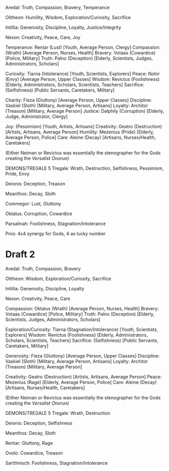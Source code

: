 Aredal: Truth, Compassion, Bravery, Temperance

Olitheon: Humility, Wisdom, Exploration/Curiosity, Sacrifice

Intillia: Generosity, Discipline, Loyalty, Justice/Integrity

Nexon: Creativity, Peace, Care, Joy

Temperance: Rentar (Lust) [Youth, Average Person, Clergy]
Compassion: (Wrath) [Average Person, Nurses, Health] 
Bravery: Votaas (Cowardice)  [Police, Military]
Truth: Palno (Deception)  [Elderly, Scientists, Judges, Administrators, Scholars]

Curiosity: Tiarna (Intolerance)  [Youth, Scientists, Explorers]
Peace: Nolor (Envy) [Average Person, Upper Classes]
Wisdom: Revictus (Foolishness)  [Elderly, Administrators, Scholars, Scientists, Teachers]
Sacrifice: (Selfishness) [Public Servants, Caretakers, Military]

Charity: Fieza (Gluttony) [Average Person, Upper Classes] 
Discipline: Vaskiel (Sloth)  [Military, Average Person, Artisans]
Loyalty: Architor (Treason) [Military, Average Person]
Justice: Dalphily (Corruption) [Elderly, Judge, Administrator, Clergy]

Joy: (Pessimism) [Youth, Artists, Artisans]
Creativity: Geatro (Destruction) [Artists, Artisans, Average Person]
Humility: Mezenius (Pride) [Elderly, Average Person, Police]
Care: Aleine (Decay)  [Artisans, Nurses/Health, Caretakers]

(Either Neiman or Revictus was essentially the stenographer for the Gods creating the *Versalist Onorun)*
  
DEMONS/TREGALE 5
Tregale: Wrath, Destruction, Selfishness, Pessimism, Pride, Envy

Deionis: Deception, Treason

Meanthos: Decay, Sloth

Commegor: Lust, Gluttony

Oktalus: Corruption, Cowardice

Parsalinah: Foolishness, Stagnation/Intolerance


Pros: 4x4 synergy for Gods, 4 as lucky number

# Draft 2

Aredal: Truth, Compassion, Bravery

Olitheon: Wisdom, Exploration/Curiosity, Sacrifice

Intillia: Generosity, Discipline, Loyalty

Nexon: Creativity, Peace, Care

Compassion: Oktalus (Wrath) [Average Person, Nurses, Health] 
Bravery: Votaas (Cowardice)  [Police, Military]
Truth: Palno (Deception)  [Elderly, Scientists, Judges, Administrators, Scholars]

Exploration/Curiosity: Tiarna (Stagnation/Intolerance)  [Youth, Scientists, Explorers]
Wisdom: Revictus (Foolishness)  [Elderly, Administrators, Scholars, Scientists, Teachers]
Sacrifice: (Selfishness) [Public Servants, Caretakers, Military]

Generosity: Fieza (Gluttony) [Average Person, Upper Classes] 
Discipline: Vaskiel (Sloth)  [Military, Average Person, Artisans]
Loyalty: Architor (Treason) [Military, Average Person]

Creativity: Geatro (Destruction) [Artists, Artisans, Average Person]
Peace: Mezenius (Rage) [Elderly, Average Person, Police]
Care: Aleine (Decay)  [Artisans, Nurses/Health, Caretakers]


(Either Neiman or Revictus was essentially the stenographer for the Gods creating the *Versalist Onorun)*
  
DEMONS/TREGALE 5
Tregale: Wrath, Destruction

Deionis: Deception, Selfishness

Meanthos: Decay, Sloth

Rentar: Gluttony, Rage

Ovolo: Cowardice, Treason

Sarttlmisch: Foolishness, Stagnation/Intolerance
